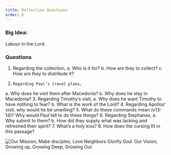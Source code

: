 ```yaml
---
title: Reflection Questions
order: 6
---
```


### Big Idea: 
Labour in the Lord.  

### Questions
1. Regarding the collection,
   a. Who is it for?
  b. How are they to collect? 
c.     How are they to distribute it? 
3.     Regarding Paul’s travel plans, 
a.     Why does he visit them after Macedonia? 
b.    Why does he stay in Macedonia? 
3.     Regarding Timothy’s visit, 
a.     Why does he want Timothy to have nothing to fear? 
b.    What is the work of the Lord? 
4.     Regarding Apollos’ visit, why would he be unwilling? 
5.     What do these commands mean (v13-14)? Why would Paul tell to do these things? 
6.     Regarding Stephanas, 
a.     Why submit to them? 
b.    How did they supply what was lacking and refreshed their spirit? 
7.     What’s a holy kiss? 
8.     How does the cursing fit in this passage? 
 



![Our Mission; Make disciples, Love Neighbors Glorify God. Our Vision; Growing up, Growing Deep, Growing Out](https://raw.githubusercontent.com/stgeorgeshurstville/bulletin/main/images/upload.JPG)
